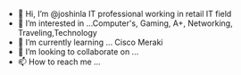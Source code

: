 - 👋 Hi, I’m @joshinla IT professional working in retail IT field
- 👀 I’m interested in ...Computer's, Gaming, A+, Networking, Traveling,Technology 
- 🌱 I’m currently learning ... Cisco Meraki
- 💞️ I’m looking to collaborate on ...
- 📫 How to reach me ...

<!---
joshinla/joshinla is a ✨ special ✨ repository because its `README.md` (this file) appears on your GitHub profile.
You can click the Preview link to take a look at your changes.
--->
